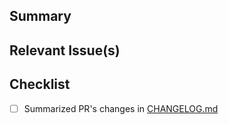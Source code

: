 <!-- Thanks for contributing to prefect-memory-profiling! 🎉-->

## Summary
<!-- A brief summary explaining the purpose of this PR -->

## Relevant Issue(s)
<!-- If this PR addresses any open issues, please let us know which one here -->

## Checklist
- [ ] Summarized PR's changes in [CHANGELOG.md](https://github.com/zzstoatzz/prefect-memory-profiling/blob/main/CHANGELOG.md)
